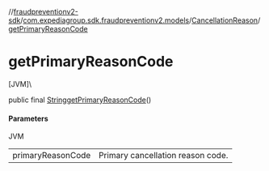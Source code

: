//[fraudpreventionv2-sdk](../../../index.md)/[com.expediagroup.sdk.fraudpreventionv2.models](../index.md)/[CancellationReason](index.md)/[getPrimaryReasonCode](get-primary-reason-code.md)

# getPrimaryReasonCode

[JVM]\

public final [String](https://docs.oracle.com/javase/8/docs/api/java/lang/String.html)[getPrimaryReasonCode](get-primary-reason-code.md)()

#### Parameters

JVM

| | |
|---|---|
| primaryReasonCode | Primary cancellation reason code. |
